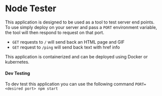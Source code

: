 # Node Tester
This application is designed to be used as a tool to test 
server end points.  To use simply deploy on your server and 
pass a `PORT` environment variable, the tool will then respond
to request on that port.

- `GET` requests to `/` will send back an HTML page and GIF
- `GET` request to `/ping` will send back text with href info

This application is containerized and can be deployed using 
Docker or kubernetes.

#### Dev Testing
To dev test this application you can use the following command
`PORT=<desired port> npm start`